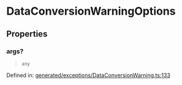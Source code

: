 # DataConversionWarningOptions

## Properties

### args?

> `any`

Defined in:  [generated/exceptions/DataConversionWarning.ts:133](https://github.com/transitive-bullshit/scikit-learn-ts/blob/122b3c0/packages/sklearn/src/generated/exceptions/DataConversionWarning.ts#L133)
